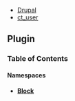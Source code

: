 
- [Drupal](../namespaces/drupal.md)
- [ct_user](../namespaces/drupal-ct-user.md)


## Plugin



### Table of Contents


#### Namespaces
- **[Block](../namespaces/drupal-ct-user-plugin-block.md)**















